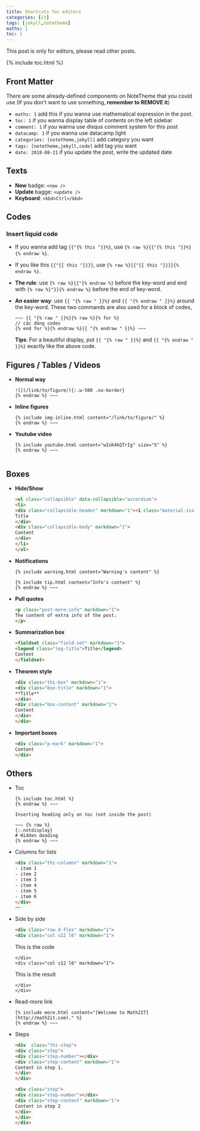 ```yaml
---
title: Shortcuts for editors
categories: [it]
tags: [jekyll,notetheme]
maths: 1
toc: 1
---
```


This post is only for editors, please read other posts.

{% include toc.html %}

## Front Matter

There are some already-defined components on NoteTheme that you could use (If you don't want to use something, **remember to REMOVE it**)

- `maths: 1` add this if you wanna use mathematical expression in the post.
- `toc: 1` if you wanna display table of contents on the left sidebar
- `comment: 1` if you wanna use disqus comment system for this post
- `datacamp: 1` if you wanna use datacamp light
- `categories: [notetheme,jekyll]` add category you want
- `tags: [notetheme,jekyll,code]` add tag you want
- `date: 2018-08-21` if you update the post, write the updated date

## Texts

- **New** badge: `<new />`
- **Update** bagge: `<update />`
- **Keyboard**: `<kbd>Ctrl</kbd>`

## Codes

### Insert liquid code

- If you wanna add tag `{{"{% this "}}%}`, use `{% raw %}{{"{% this "}}%}{% endraw %}`.
- If you like this `{{"{{ this "}}}}`, use `{% raw %}{{"{{ this "}}}}{% endraw %}`.
- **The rule**: use `{% raw %}{{"{% endraw %}` before the key-word and end with `{% raw %}"}}{% endraw %}` before the end of key-word.
- **An easier way**: use `{{ "{% raw " }}%}` and `{{ "{% endraw " }}%}` around the key-word. These two commands are also used for a block of codes, 

	~~~
	~~~ {{ "{% raw " }}%}{% raw %}{% for %}
	// các dòng codes
	{% end for %}{% endraw %}{{ "{% endraw " }}%} ~~~
	~~~

	**Tips**: For a beautiful display, put `{{ "{% raw " }}%}` and `{{ "{% endraw " }}%}` exactly like the above code.

## Figures / Tables / Videos

- **Normal way**

    ~~~ {% raw %}
    ![](/link/to/figure/){:.w-500 .no-border}
    {% endraw %} ~~~

- **Inline figures**

    ~~~ {% raw %}
    {% include img-inline.html content="/link/to/figure/" %}
    {% endraw %} ~~~

- **Youtube video**

    ~~~ {% raw %}
    {% include youtube.html content="wIsK4kQTrIg" size="5" %}
    {% endraw %} ~~~


## Boxes

- **Hide/Show**

    ~~~ html
    <ul class="collapsible" data-collapsible="accordion">
    <li>
    <div class="collapsible-header" markdown="1"><i class="material-icons">face</i>
    Title
    </div>
    <div class="collapsible-body" markdown="1">
    Content
    </div>
    </li>
    </ul>
    ~~~

- **Notifications**

    ~~~ {% raw %}
    {% include warning.html content="Warning's content" %}

    {% include tip.html content="Info's content" %}
    {% endraw %} ~~~

- **Pull quotes**

    ~~~ html
    <p class="post-more-info" markdown="1">
    The content of extra info of the post.
    </p>
    ~~~

- **Summarization box**

    ~~~ html
    <fieldset class="field-set" markdown="1">
    <legend class="leg-title">Title</legend>
    Content
    </fieldset>
    ~~~

- **Theorem style**

    ~~~ html
    <div class="thi-box" markdown="1">
    <div class="box-title" markdown="1">
    **Title**
    </div>
    <div class="box-content" markdown="1">
    Content
    </div>
    </div>
    ~~~

- **Important boxes**

    ~~~ html
    <div class="p-mark" markdown="1">
    Content
    </div>
    ~~~

## Others

- Toc

    ~~~ {% raw %}
    {% include toc.html %}
    {% endraw %} ~~~

    Inserting heading only on toc (not inside the post)

    ~~~ {% raw %}
    {:.notdisplay}
    # Hidden deading
    {% endraw %} ~~~

- Columns for lists

    ~~~ html
    <div class="thi-columns" markdown="1">
    - item 1
    - item 2
    - item 3
    - item 4
    - item 5
    - item 6
    </div>
    ~~

- Side by side

    ~~~ html
    <div class="row d-flex" markdown="1">
    <div class="col s12 l6" markdown="1">
    ~~~
    This is the code
    ~~~
    </div>
    <div class="col s12 l6" markdown="1">
    ~~~
    This is the result
    ~~~
    </div>
    </div>
    ~~~

- Read-more link

    ~~~ {% raw %}
    {% include more.html content="[Welcome to Math2IT](http://math2it.com)." %}
    {% endraw %} ~~~

- Steps

    ~~~ html
    <div  class="thi-step">
    <div class="step">
    <div class="step-number"></div>
    <div class="step-content" markdown="1">
    Content in step 1.
    </div>
    </div>
    
    <div class="step">
    <div class="step-number"></div>
    <div class="step-content" markdown="1">
    Content in step 2
    </div>
    </div>
    </div>
    ~~~

